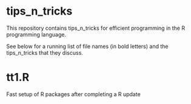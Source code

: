 # tips_n_tricks
This repository contains tips_n_tricks for efficient programming in the R programming language.

See below for a running list of file names (in bold letters) and the tips_n_tricks that they discuss.

# tt1.R
Fast setup of R packages after completing a R update
